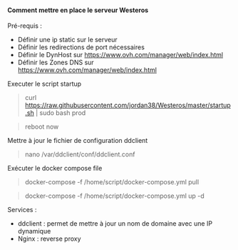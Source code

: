 #### Comment mettre en place le serveur Westeros

Pré-requis :
* Définir une ip static sur le serveur
* Définir les redirections de port nécessaires
* Définir le DynHost sur https://www.ovh.com/manager/web/index.html
* Définir les Zones DNS sur https://www.ovh.com/manager/web/index.html

Executer le script startup 
> curl https://raw.githubusercontent.com/jordan38/Westeros/master/startup.sh | sudo bash prod

> reboot now

Mettre à jour le fichier de configuration ddclient 
> nano /var/ddclient/conf/ddclient.conf

Exécuter le docker compose file
> docker-compose -f /home/script/docker-compose.yml pull

> docker-compose -f /home/script/docker-compose.yml up -d

Services :
* ddclient : permet de mettre à jour un nom de domaine avec une IP dynamique
* Nginx : reverse proxy
